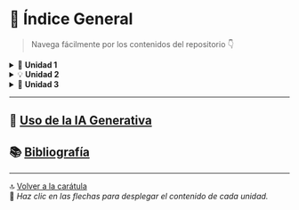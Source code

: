 # 📘 Índice General

> Navega fácilmente por los contenidos del repositorio 👇

<details>
  <summary>🧩 <strong>Unidad 1</strong></summary>

  #### 🧩 Contenidos de la Unidad
  - [📊 Algoritmos, pseudocódigo y diagramas de flujo](/unidad1/contenidosUnidad/algoritmos.md)
  - [💻 Programación por bloques](/unidad1/contenidosUnidad/programacionBloques.md)
  - [🔢 Ejemplos de algoritmos con estructuras lineales/secuenciales](/unidad1/contenidosUnidad/ejemplosAlgoritmos.md)
  - [⚙️ Principales dificultades en la aplicación de los contenidos](/unidad1/contenidosUnidad/dificulatdes.md)
  - [🧠 Reflexión crítica de los aprendizajes de la unidad](/unidad1/contenidosUnidad/relfexión.md)

  #### 📂 Tareas entregadas
  - [🧾 Herramientas de algoritmos (pseudocódigo y diagramas de flujo)](/unidad1/tareas/HerramientasDigitales.pdf)
  - [🖥️ Instalación de lenguajes de programación (C, Python o Java)](/unidad1/tareas/InstalaciónLenguajes.pdf)
  - [🧮 Primer acercamiento a la construcción de algoritmos secuenciales](/unidad1/tareas/PrácticaLaboratorioN1.pdf)
  - [🔄 Del diseño del algoritmo a la construcción del programa](/unidad1/tareas/construcciónPrograma.pdf)

</details>

<details>
  <summary>💡 <strong>Unidad 2</strong></summary>

  - *(Contenidos próximamente...)*
</details>

<details>
  <summary>🚀 <strong>Unidad 3</strong></summary>

  - *(Contenidos próximamente...)*
</details>

---

## 🤖 [Uso de la IA Generativa](usoIA.md)

## 📚 [Bibliografía](/bibliografía.md)

---

🔝 [Volver a la carátula](caratula.md)  
🧭 *Haz clic en las flechas para desplegar el contenido de cada unidad.*


